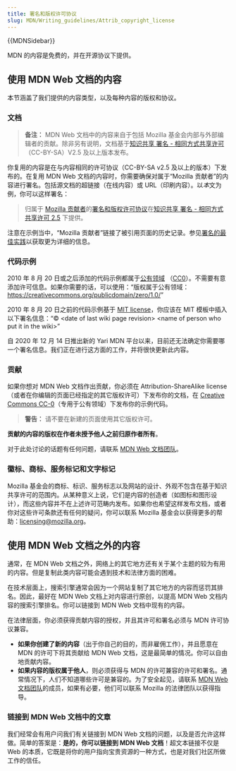 ```yaml
---
title: 署名和版权许可协议
slug: MDN/Writing_guidelines/Attrib_copyright_license
---
```


{{MDNSidebar}}

MDN 的内容是免费的，并在开源协议下提供。

## 使用 MDN Web 文档的内容

本节涵盖了我们提供的内容类型，以及每种内容的版权和协议。

### 文档

> **备注：** MDN Web 文档中的内容来自于包括 Mozilla 基金会内部与外部编辑者的贡献。除非另有说明，文档基于[知识共享 署名 - 相同方式共享许可](https://creativecommons.org/licenses/by-sa/2.5/)（CC-BY-SA）V2.5 及以上版本发布。

你复用的内容是在与内容相同的许可协议（CC-BY-SA v2.5 及以上的版本）下发布的。在复用 MDN Web 文档的内容时，你需要确保对属于“Mozilla 贡献者”的内容进行署名。包括源文档的超链接（在线内容）或 URL（印刷内容）。以*本*文为例，你可以这样署名：

> 归属于 [Mozilla 贡献者](/zh-CN/docs/MDN/About/contributors.txt)的[署名和版权许可协议](MDN/Writing_guidelines/Attrib_copyright_license)在[知识共享 署名 - 相同方式共享许可 2.5](https://creativecommons.org/licenses/by-sa/2.5/) 下提供。

注意在示例当中，“Mozilla 贡献者”链接了被引用页面的历史记录。参见[署名的最佳实践](https://wiki.creativecommons.org/wiki/Marking/Users)以获取更为详细的信息。

### 代码示例

2010 年 8 月 20 日或之后添加的代码示例都属于[公有领域](https://creativecommons.org/publicdomain/zero/1.0/) （[CC0](https://creativecommons.org/publicdomain/zero/1.0/)）。不需要有意添加许可信息。如果你需要的话，可以使用：“版权属于公有领域：<https://creativecommons.org/publicdomain/zero/1.0/>”

2010 年 8 月 20 日之前的代码示例基于 [MIT license](https://opensource.org/licenses/mit-license.php)，你应该在 MIT 模板中插入以下署名信息：“© \<date of last wiki page revision> \<name of person who put it in the wiki>”

自 2020 年 12 月 14 日推出新的 Yari MDN 平台以来，目前还无法确定你需要哪一个署名信息。我们正在进行这方面的工作，并将很快更新此内容。

### 贡献

如果你想对 MDN Web 文档作出贡献，你必须在 Attribution-ShareAlike license（或者在你编辑的页面已经指定的其它版权许可）下发布你的文档，在 [Creative Commons CC-0](https://creativecommons.org/publicdomain/zero/1.0/)（专用于公有领域）下发布你的示例代码。

> **警告：** 请不要在新建的页面使用其它版权许可。

**贡献的内容的版权在作者未授予他人之前归原作者所有**。

对于此处讨论的话题有任何问题，请联系 [MDN Web 文档团队](https://github.com/mdn/mdn-community/discussions)。

### 徽标、商标、服务标记和文字标记

Mozilla 基金会的商标、标识、服务标志以及网站的设计、外观不包含在基于知识共享许可的范围内。从某种意义上说，它们是内容的创造者（如图标和图形设计），而这些内容并不在上述许可范畴内发布。如果你也希望这样发布文档，或者你对这些许可条款还有任何的疑问，你可以联系 Mozilla 基金会以获得更多的帮助：[licensing@mozilla.org](mailto:licensing@mozilla.org)。

## 使用 MDN Web 文档之外的内容

通常，在 MDN Web 文档之外，网络上的其它地方还有关于某个主题的较为有用的内容。但是复制此类内容可能会遇到技术和法律方面的困难。

在技术层面上，搜索引擎通常会因为一个网站复制了其它地方的内容而惩罚其排名。因此，最好在 MDN Web 文档上对内容进行原创，以提高 MDN Web 文档内容的搜索引擎排名。你可以链接到 MDN Web 文档中现有的内容。

在法律层面，你必须获得贡献内容的授权，并且其许可和署名必须与 MDN 许可协议兼容。

- **如果你创建了新的内容**（出于你自己的目的，而非雇佣工作），并且愿意在 MDN 的许可下将其贡献给 MDN Web 文档，这是最简单的情况。你可以自由地贡献内容。
- **如果内容的版权属于他人**，则必须获得与 MDN 的许可兼容的许可和署名。通常情况下，人们不知道哪些许可是兼容的。为了安全起见，请联系 [MDN Web 文档团队](https://github.com/mdn/mdn-community/discussions)的成员，如果有必要，他们可以联系 Mozilla 的法律团队以获得指导。

### 链接到 MDN Web 文档中的文章

我们经常会有用户问我们有关链接到 MDN Web 文档的问题，以及是否允许这样做。简单的答案是：**是的，你可以链接到 MDN Web 文档**！超文本链接不仅是 Web 的本质，它既是将你的用户指向宝贵资源的一种方式，也是对我们社区所做工作的信任。
